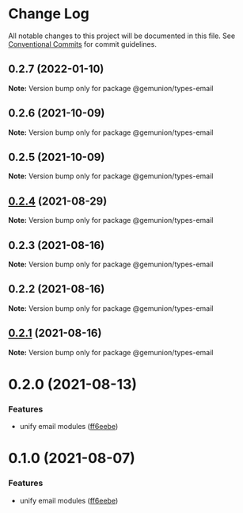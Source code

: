# Change Log

All notable changes to this project will be documented in this file.
See [Conventional Commits](https://conventionalcommits.org) for commit guidelines.

## 0.2.7 (2022-01-10)

**Note:** Version bump only for package @gemunion/types-email





## 0.2.6 (2021-10-09)

**Note:** Version bump only for package @gemunion/types-email





## 0.2.5 (2021-10-09)

**Note:** Version bump only for package @gemunion/types-email





## [0.2.4](https://github.com/gemunion/nestjs-packages/compare/@gemunion/types-email@0.2.3...@gemunion/types-email@0.2.4) (2021-08-29)

**Note:** Version bump only for package @gemunion/types-email





## 0.2.3 (2021-08-16)

**Note:** Version bump only for package @gemunion/types-email





## 0.2.2 (2021-08-16)

**Note:** Version bump only for package @gemunion/types-email





## [0.2.1](https://github.com/gemunion/nestjs-packages/compare/@gemunion/types-email@0.2.0...@gemunion/types-email@0.2.1) (2021-08-16)

**Note:** Version bump only for package @gemunion/types-email





# 0.2.0 (2021-08-13)


### Features

* unify email modules ([ff6eebe](https://github.com/gemunion/nestjs-packages/commit/ff6eebec500a2ab07077ac216879ec5af7c362e3))





# 0.1.0 (2021-08-07)


### Features

* unify email modules ([ff6eebe](https://github.com/gemunion/nestjs-packages/commit/ff6eebec500a2ab07077ac216879ec5af7c362e3))
